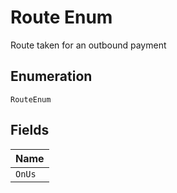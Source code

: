 
# Route Enum

Route taken for an outbound payment

## Enumeration

`RouteEnum`

## Fields

| Name |
|  --- |
| `OnUs` |

